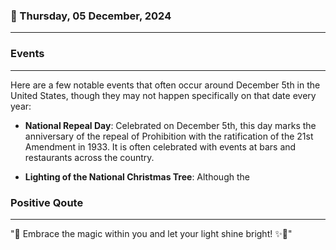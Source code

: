 ### 📅 Thursday, 05 December, 2024
------
### Events
------
Here are a few notable events that often occur around December 5th in the United States, though they may not happen specifically on that date every year:

- **National Repeal Day**: Celebrated on December 5th, this day marks the anniversary of the repeal of Prohibition with the ratification of the 21st Amendment in 1933. It is often celebrated with events at bars and restaurants across the country.

- **Lighting of the National Christmas Tree**: Although the
### Positive Qoute
------
"🌟 Embrace the magic within you and let your light shine bright! ✨🌈"
